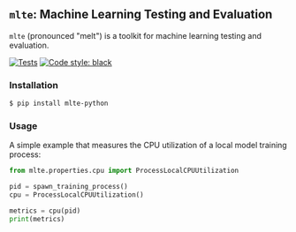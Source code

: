 ## `mlte`: Machine Learning Testing and Evaluation

`mlte` (pronounced "melt") is a toolkit for machine learning testing and evaluation.

[![Tests](https://github.com/turingcompl33t/mlte/actions/workflows/tests.yaml/badge.svg)](https://github.com/turingcompl33t/mlte/actions/workflows/tests.yaml)
[![Code style: black](https://img.shields.io/badge/code%20style-black-000000.svg)](https://github.com/psf/black)

### Installation

```bash
$ pip install mlte-python
```

### Usage

A simple example that measures the CPU utilization of a local model training process:

```python
from mlte.properties.cpu import ProcessLocalCPUUtilization

pid = spawn_training_process()
cpu = ProcessLocalCPUUtilization()

metrics = cpu(pid)
print(metrics)
```
